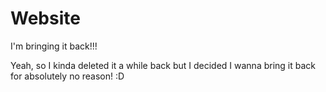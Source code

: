 # Website
I'm bringing it back!!!


Yeah, so I kinda deleted it a while back but I decided I wanna bring it back for absolutely no reason! :D
